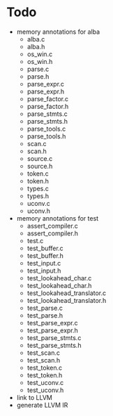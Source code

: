 # Todo
* memory annotations for alba
  * alba.c
  * alba.h
  * os_win.c
  * os_win.h
  * parse.c
  * parse.h
  * parse_expr.c
  * parse_expr.h
  * parse_factor.c
  * parse_factor.h
  * parse_stmts.c
  * parse_stmts.h
  * parse_tools.c
  * parse_tools.h
  * scan.c
  * scan.h
  * source.c
  * source.h
  * token.c
  * token.h
  * types.c
  * types.h
  * uconv.c
  * uconv.h
* memory annotations for test
  * assert_compiler.c
  * assert_compiler.h
  * test.c
  * test_buffer.c
  * test_buffer.h
  * test_input.c
  * test_input.h
  * test_lookahead_char.c
  * test_lookahead_char.h
  * test_lookahead_translator.c
  * test_lookahead_translator.h
  * test_parse.c
  * test_parse.h
  * test_parse_expr.c
  * test_parse_expr.h
  * test_parse_stmts.c
  * test_parse_stmts.h
  * test_scan.c
  * test_scan.h
  * test_token.c
  * test_token.h
  * test_uconv.c
  * test_uconv.h
* link to LLVM
* generate LLVM IR